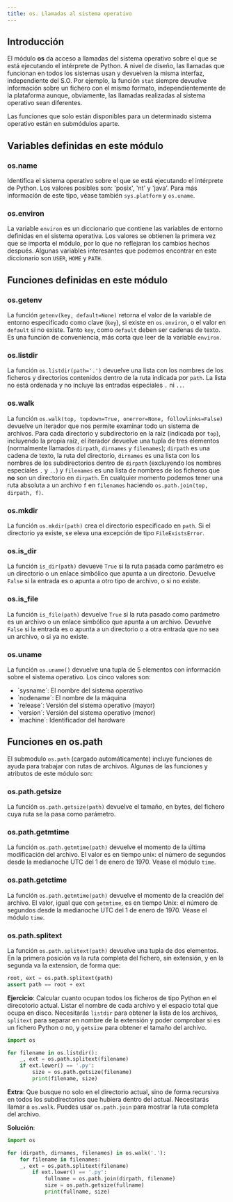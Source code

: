 ```yaml
---
title: os. Llamadas al sistema operativo
---
```


## Introducción

El módulo **os** da acceso a llamadas del sistema operativo sobre el que se
está ejecutando el intérprete de Python. A nivel de diseño, las llamadas
que funcionan en todos los sistemas usan y devuelven la misma interfaz,
independiente del S.O. Por ejemplo, la función `stat` siempre devuelve
información sobre un fichero con el mismo formato, independientemente de la
plataforma aunque, obviamente, las llamadas realizadas al sistema operativo
sean diferentes.

Las funciones que solo están disponibles para un determinado sistema
operativo están en submódulos aparte.

## Variables definidas en este módulo

### os.name

Identifica el sistema operativo sobre el que se está ejecutando el intérprete de
Python. Los valores posibles son: 'posix', 'nt' y 'java'.  Para más información
de este tipo, véase también `sys.platform` y `os.uname`.

### os.environ

La variable `environ` es un diccionario que contiene las variables de entorno
definidas en el sistema operativa. Los valores se obtienen la primera vez que
se importa el módulo, por lo que no reflejaran los cambios hechos después.
Algunas variables interesantes que podemos encontrar en este diccionario son
`USER`, `HOME` y `PATH`.

## Funciones definidas en este módulo

### os.getenv

La función `getenv(key, default=None)` retorna el valor de la variable de
entorno especificado como clave (`key`), si existe en `os.environ`, o el valor
en `default` si no existe. Tanto `key`, como `default` deben ser cadenas de
texto. Es una función de conveniencia, más corta que leer de la
variable `environ`.


### os.listdir

La función `os.listdir(path='.')` devuelve una lista con los nombres de los
ficheros y directorios contenidos dentro de la ruta indicada por `path`. La
lista no está ordenada y no incluye las entradas especiales `.` ni `..`.


### os.walk

La función `os.walk(top, topdown=True, onerror=None, followlinks=False)`
devuelve un iterador que nos permite examinar todo un sistema de archivos. Para
cada directorio y subdirectorio en la raíz (indicada por `top`), incluyendo la
propia raíz, el iterador devuelve una tupla de tres elementos (normalmente
llamados `dirpath`, `dirnames` y `filenames`); `dirpath` es una cadena de
texto, la ruta del directorio, `dirnames` es una lista con los nombres de los
subdirectorios dentro de `dirpath` (excluyendo los nombres especiales `.`
y `..`) y `filenames` es una lista de nombres de los ficheros que **no** son un
directorio en `dirpath`. En cualquier momento podemos tener una ruta absoluta a
un archivo `f` en `filenames` haciendo `os.path.join(top, dirpath, f)`.


### os.mkdir

La función `os.mkdir(path)` crea el directorio especificado en `path`. Si el
directorio ya existe, se eleva una excepción de tipo `FileExistsError`.


### os.is_dir

La función `is_dir(path)` devueve `True` si la ruta pasada como parámetro
es un directorio o un enlace simbólico que apunta a un directorio. Devuelve
`False` si la entrada es o apunta a otro tipo de archivo, o si no existe.


### os.is_file

La función `is_file(path)` devuelve `True` si la ruta pasado como
parámetro es un archivo o un enlace simbólico que apunta a un archivo. Devuelve
`False` si la entrada es o apunta a un directorio o a otra entrada que no sea
un archivo, o si ya no existe.

### os.uname

La función `os.uname()` devuelve una tupla de 5 elementos
con información sobre el sistema operativo. Los cinco valores
son:

- `sysname´: El nombre del sistema operativo
- `nodename´: El nombre de la máquina
- `release´: Versión del sistema operativo (mayor)
- `version´: Versión del sistema operativo (menor)
- `machine´: Identificador del hardware

## Funciones en os.path

El submodulo `os.path` (cargado automáticamente) incluye funciones de
ayuda para trabajar con rutas de archivos.
Algunas de las funciones y atributos de este módulo son:


### os.path.getsize

La función `os.path.getsize(path)` devuelve el tamaño, en bytes, del fichero
cuya ruta se la pasa como parámetro.


### os.path.getmtime

La función `os.path.getmtime(path)` devuelve el momento de la última
modificación del archivo. El valor es en tiempo unix: el número de
segundos desde la medianoche UTC del 1 de enero de 1970. Vease el
módulo `time`.

### os.path.getctime

La función `os.path.getmtime(path)` devuelve el momento de la creación
del archivo. El valor, igual que con `getmtime`, es en tiempo Unix: el número de
segundos desde la medianoche UTC del 1 de enero de 1970. Véase el
módulo `time`.


### os.path.splitext

La función `os.path.splitext(path)` devuelve una tupla de dos elementos.
En la primera posición va la ruta completa del fichero, sin
extensión, y en la segunda va la extension, de forma que:

```python
root, ext = os.path.splitext(path)
assert path == root + ext
```

**Ejercicio**: Calcular cuanto ocupan todos los ficheros de tipo Python en el
direcotorio actual. Listar el nombre de cada archivo y el espacio total que
ocupa en disco. Necesitarás `listdir` para obtener la lista de los archivos,
`splitext` para separar en nombre de la extensión y poder comprobar si es
un fichero Python o no, y `getsize` para obtener el tamaño del archivo.

```python
import os

for filename in os.listdir():
    _, ext = os.path.splitext(filename)
    if ext.lower() == '.py':
        size = os.path.getsize(filename) 
        print(filename, size)
```

**Extra**: Que busque no solo en el directorio actual, sino de forma
recursiva en todos los subdirectorios que hubiera dentro del actual. Necesitarás
llamar a `os.walk`. Puedes usar `os.path.join` para mostrar la ruta
completa del archivo.


**Solución**:

```python
import os

for (dirpath, dirnames, filenames) in os.walk('.'):
    for filename in filenames:
	_, ext = os.path.splitext(filename)
        if ext.lower() == '.py':
            fullname = os.path.join(dirpath, filename)
            size = os.path.getsize(fullname) 
            print(fullname, size)
```
